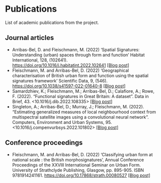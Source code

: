 # Publications

List of academic publications from the project.

## Journal articles

- Arribas-Bel, D. and Fleischmann, M. (2022) ‘Spatial Signatures: Understanding (urban) spaces through form and function’ Habitat International, 128, (102641). <https://doi.org/10.1016/j.habitatint.2022.102641> [[Blog post]](blog/post33_habitat.md)
- Fleischmann, M. and Arribas-Bel, D. (2022) ‘Geographical characterisation of British urban form and function using the spatial signatures framework’ Scientific Data, 9, (546). <https://doi.org/10.1038/s41597-022-01640-8> [[Blog post]](blog/post34_sd.md)
- Samardzhiev, K.; Fleischmann, M.; Arribas-Bel, D.; Calafiore, A.; Rowe, F. (2022). “Functional signatures in Great Britain: A dataset”. Data in Brief, 43. <10.1016/j.dib.2022.108335> [[Blog post]](blog/post28_dib_paper.md)
- Singleton, A.; Arribas-Bel, D.; Murray, J.; Fleischmann, M. (2022). “Estimating generalized measures of local neighbourhood context from multispectral satellite images using a convolutional neural network”. Computers, Environment and Urban Systems, 95. <10.1016/j.compenvurbsys.2022.101802> [[Blog post]](blog/post25_ceus_paper.md)

## Conference proceedings

- Fleischmann, M. and Arribas-Bel, D. (2022) ‘Classifying urban form at national scale : the British morphosignatures’, Annual Conference Proceedings of the XXVIII International Seminar on Urban Form. University of Strathclyde Publishing, Glasgow, pp. 895-905. ISBN 9781914241161. <https://doi.org/10.17868/strath.00080527> [[Blog post]](blog/post28_proceedings.md)
